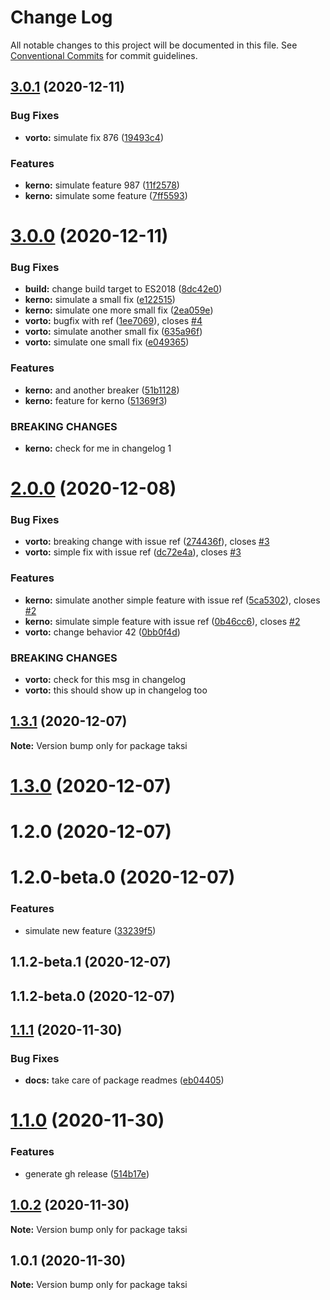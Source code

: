 # Change Log

All notable changes to this project will be documented in this file.
See [Conventional Commits](https://conventionalcommits.org) for commit guidelines.

## [3.0.1](https://github.com/uport-project/taksi/compare/v3.0.0...v3.0.1) (2020-12-11)


### Bug Fixes

* **vorto:** simulate fix 876 ([19493c4](https://github.com/uport-project/taksi/commit/19493c4330748d5fb6d89ef842b2aaf15215f22b))


### Features

* **kerno:** simulate feature 987 ([11f2578](https://github.com/uport-project/taksi/commit/11f2578fb546676eb0728a7a70ddf1ee7b022eaf))
* **kerno:** simulate some feature ([7ff5593](https://github.com/uport-project/taksi/commit/7ff5593df06a00dda595fe67b1043ea7fe1dd555))





# [3.0.0](https://github.com/uport-project/taksi/compare/v2.0.0...v3.0.0) (2020-12-11)


### Bug Fixes

* **build:** change build target to ES2018 ([8dc42e0](https://github.com/uport-project/taksi/commit/8dc42e03cd368513e28898b2e85949a898e3c434))
* **kerno:** simulate a small fix ([e122515](https://github.com/uport-project/taksi/commit/e122515eef9b494384bb45a2ffa6ee4d2b0e8cc1))
* **kerno:** simulate one more small fix ([2ea059e](https://github.com/uport-project/taksi/commit/2ea059ebbba5e419d59bfcad36bcee8825d59fb1))
* **vorto:** bugfix with ref ([1ee7069](https://github.com/uport-project/taksi/commit/1ee7069ae75990aa5b885dc779eea38e361eba81)), closes [#4](https://github.com/uport-project/taksi/issues/4)
* **vorto:** simulate another small fix ([635a96f](https://github.com/uport-project/taksi/commit/635a96f462c7ff1c6daba2e8be7691dbe8960c8e))
* **vorto:** simulate one small fix ([e049365](https://github.com/uport-project/taksi/commit/e049365da280b626fa05a8f538219f4eed0fb8fc))


### Features

* **kerno:** and another breaker ([51b1128](https://github.com/uport-project/taksi/commit/51b1128167735f8990f82b3cda85daf186c52360))
* **kerno:** feature for kerno ([51369f3](https://github.com/uport-project/taksi/commit/51369f3149793a217af57ea5d6108320c085296f))


### BREAKING CHANGES

* **kerno:** check for me in changelog 1





# [2.0.0](https://github.com/uport-project/taksi/compare/v1.3.2-beta.12+a161952...v2.0.0) (2020-12-08)


### Bug Fixes

* **vorto:** breaking change with issue ref ([274436f](https://github.com/uport-project/taksi/commit/274436f3292b4b8075ea36766197394898829b43)), closes [#3](https://github.com/uport-project/taksi/issues/3)
* **vorto:** simple fix with issue ref ([dc72e4a](https://github.com/uport-project/taksi/commit/dc72e4a4fb3774925b5a305b384069e54bc8d48b)), closes [#3](https://github.com/uport-project/taksi/issues/3)


### Features

* **kerno:** simulate another simple feature with issue ref ([5ca5302](https://github.com/uport-project/taksi/commit/5ca5302b78540c839e5187247d1a5f4273ed6a39)), closes [#2](https://github.com/uport-project/taksi/issues/2)
* **kerno:** simulate simple feature with issue ref ([0b46cc6](https://github.com/uport-project/taksi/commit/0b46cc68d4bdfdf22d21c01f670e9e4dd83ed9c8)), closes [#2](https://github.com/uport-project/taksi/issues/2)
* **vorto:** change behavior 42 ([0bb0f4d](https://github.com/uport-project/taksi/commit/0bb0f4d490a15fa01e520f98858b282d9d261c93))


### BREAKING CHANGES

* **vorto:** check for this msg in changelog
* **vorto:** this should show up in changelog too





## [1.3.1](https://github.com/uport-project/taksi/compare/v1.3.1-beta.16+e6d80fe...v1.3.1) (2020-12-07)

**Note:** Version bump only for package taksi





# [1.3.0](https://github.com/uport-project/taksi/compare/v1.1.1...v1.3.0) (2020-12-07)



# 1.2.0 (2020-12-07)



# 1.2.0-beta.0 (2020-12-07)


### Features

* simulate new feature ([33239f5](https://github.com/uport-project/taksi/commit/33239f5394dbb3eba376aa928fcf0368ce4f2960))



## 1.1.2-beta.1 (2020-12-07)



## 1.1.2-beta.0 (2020-12-07)





## [1.1.1](https://github.com/uport-project/taksi/compare/v1.1.0...v1.1.1) (2020-11-30)


### Bug Fixes

* **docs:** take care of package readmes ([eb04405](https://github.com/uport-project/taksi/commit/eb0440510ccd28f2182c3dce0aa716da71a6d022))





# [1.1.0](https://github.com/uport-project/taksi/compare/v1.0.2...v1.1.0) (2020-11-30)


### Features

* generate gh release ([514b17e](https://github.com/uport-project/taksi/commit/514b17e779c4be356e8b3ddbbe24df9f9ec16640))





## [1.0.2](https://github.com/uport-project/taksi/compare/v1.0.1...v1.0.2) (2020-11-30)

**Note:** Version bump only for package taksi





## 1.0.1 (2020-11-30)

**Note:** Version bump only for package taksi
